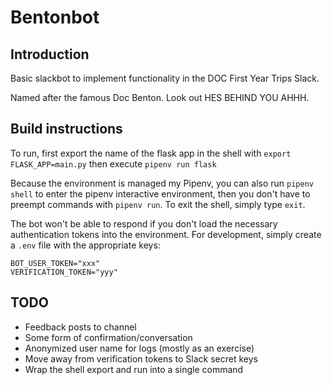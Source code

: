 # Bentonbot
## Introduction
Basic slackbot to implement functionality in the DOC First Year Trips Slack. 

Named after the famous Doc Benton. Look out HES BEHIND YOU AHHH.

## Build instructions
To run, first export the name of the flask app in the shell with `export FLASK_APP=main.py` then execute `pipenv run flask`

Because the environment is managed my Pipenv, you can also run `pipenv shell` to enter the pipenv interactive environment, then you don't have to preempt commands with `pipenv run`. To exit the shell, simply type `exit`.

The bot won't be able to respond if you don't load the necessary authentication tokens into the environment. For development, simply create a `.env` file with the appropriate keys:
```
BOT_USER_TOKEN="xxx"
VERIFICATION_TOKEN="yyy"
```

## TODO
* Feedback posts to channel
* Some form of confirmation/conversation
* Anonymized user name for logs (mostly as an exercise)
* Move away from verification tokens to Slack secret keys
* Wrap the shell export and run into a single command
